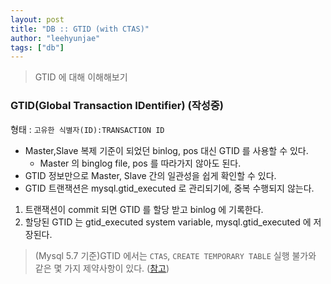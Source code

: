 ```yaml
---
layout: post
title: "DB :: GTID (with CTAS)"
author: "leehyunjae"
tags: ["db"]
---
```


> GTID 에 대해 이해해보기

### GTID(Global Transaction IDentifier) (작성중)

형태 : `고유한 식별자(ID):TRANSACTION ID`

- Master,Slave 복제 기준이 되었던 binlog, pos 대신 GTID 를 사용할 수 있다.
  - Master 의 binglog file, pos 를 따라가지 않아도 된다.
- GTID 정보만으로 Master, Slave 간의 일관성을 쉽게 확인할 수 있다.
- GTID 트랜잭션은 mysql.gtid_executed 로 관리되기에, 중복 수행되지 않는다.

1. 트랜잭션이 commit 되면 GTID 를 할당 받고 binlog 에 기록한다.
2. 할당된 GTID 는 gtid_executed system variable, mysql.gtid_executed 에 저장된다.

> (Mysql 5.7 기준)GTID 에서는 `CTAS`, `CREATE TEMPORARY TABLE` 실행 불가와 같은 몇 가지 제약사항이 있다. ([참고](https://dev.mysql.com/doc/refman/5.7/en/replication-gtids-restrictions.html))